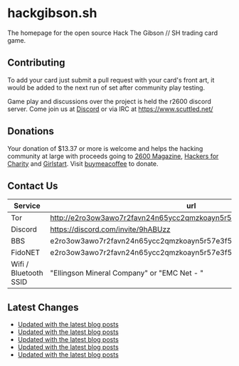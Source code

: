 # hackgibson.sh
The homepage for the open source Hack The Gibson // SH trading card game.


## Contributing

To add your card just submit a pull request with your card's front art, it would be added to the next run of set after community play testing.

Game play and discussions over the project is held the r2600 discord server. Come join us at [Discord](https://discord.com/invite/9hABUzz) or via IRC at https://www.scuttled.net/


## Donations

Your donation of $13.37 or more is welcome and helps the hacking community at large with proceeds going to [2600 Magazine](https://2600.com/), [Hackers for Charity](https://hackersforcharity.org) and [Girlstart](https://girlstart.org).  Visit [buymeacoffee](https://www.buymeacoffee.com/hackgibson.sh) to donate.


## Contact Us

Service | url
-|-
Tor | http://e2ro3ow3awo7r2favn24n65ycc2qmzkoayn5r57e3f56nvjwdcgg32ad.onion
Discord | https://discord.com/invite/9hABUzz
BBS | e2ro3ow3awo7r2favn24n65ycc2qmzkoayn5r57e3f56nvjwdcgg32ad.onion:23
FidoNET | e2ro3ow3awo7r2favn24n65ycc2qmzkoayn5r57e3f56nvjwdcgg32ad.onion:24554
Wifi / Bluetooth SSID | "Ellingson Mineral Company" or "EMC Net - <fidonet address>"

## Latest Changes
<!-- BLOG-POST-LIST:START -->
- [Updated with the latest blog posts](https://github.com/DFW2600/hackgibson.sh/commit/851bb26942dcac005cbe1f5b781a3df7548c752c)
- [Updated with the latest blog posts](https://github.com/DFW2600/hackgibson.sh/commit/2d8b66cccdde9af656339fca1891f74290175434)
- [Updated with the latest blog posts](https://github.com/DFW2600/hackgibson.sh/commit/6f2608e4f9845574de063f1f3e34943db04dae6a)
- [Updated with the latest blog posts](https://github.com/DFW2600/hackgibson.sh/commit/481c7b38fe742ed8d17c85f9d0d22f624a49c247)
- [Updated with the latest blog posts](https://github.com/DFW2600/hackgibson.sh/commit/9244e925aa8ea54646aedc1dd2d314945b30869e)
<!-- BLOG-POST-LIST:END -->
